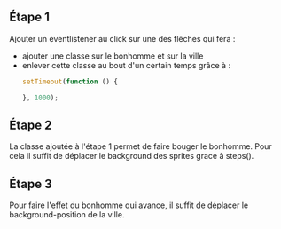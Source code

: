 ## Étape 1

Ajouter un eventlistener au click sur une des flêches qui fera :

- ajouter une classe sur le bonhomme et sur la ville
- enlever cette classe au bout d'un certain temps grâce à  :
  ```Javascript
  setTimeout(function () {

  }, 1000);
  ```


## Étape 2

La classe ajoutée à l'étape 1 permet de faire bouger le bonhomme. Pour cela il suffit de déplacer le background des sprites grace à steps().


## Étape 3

Pour faire l'effet du bonhomme qui avance, il suffit de déplacer le background-position de la ville.
